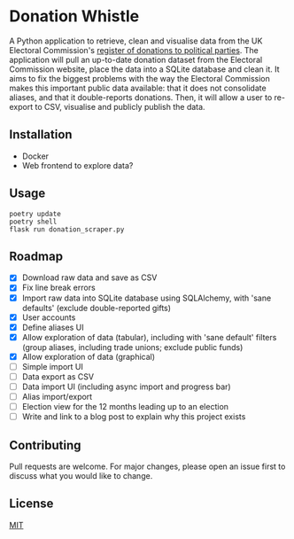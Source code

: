 # Donation Whistle

A Python application to retrieve, clean and visualise data from the UK Electoral
Commission's [register of donations to political
parties](https://search.electoralcommission.org.uk). The application will pull an
up-to-date donation dataset from the Electoral Commission website, place the data into a
SQLite database and clean it. It aims to fix the biggest problems with the way the
Electoral Commission makes this important public data available: that it does not
consolidate aliases, and that it double-reports donations. Then, it will allow a user to
re-export to CSV, visualise and publicly publish the data.

## Installation

* Docker
* Web frontend to explore data?

## Usage

```
poetry update
poetry shell
flask run donation_scraper.py

```

## Roadmap

* [x] Download raw data and save as CSV
* [x] Fix line break errors
* [X] Import raw data into SQLite database using SQLAlchemy, with 'sane defaults'
  (exclude double-reported gifts)
* [X] User accounts
* [X] Define aliases UI
* [X] Allow exploration of data (tabular), including with 'sane default' filters
  (group aliases, including trade unions; exclude public funds)
* [X] Allow exploration of data (graphical)
* [ ] Simple import UI
* [ ] Data export as CSV
* [ ] Data import UI (including async import and progress bar)
* [ ] Alias import/export
* [ ] Election view for the 12 months leading up to an election
* [ ] Write and link to a blog post to explain why this project exists

## Contributing

Pull requests are welcome. For major changes, please open an issue first
to discuss what you would like to change.

## License

[MIT](https://choosealicense.com/licenses/mit/)

